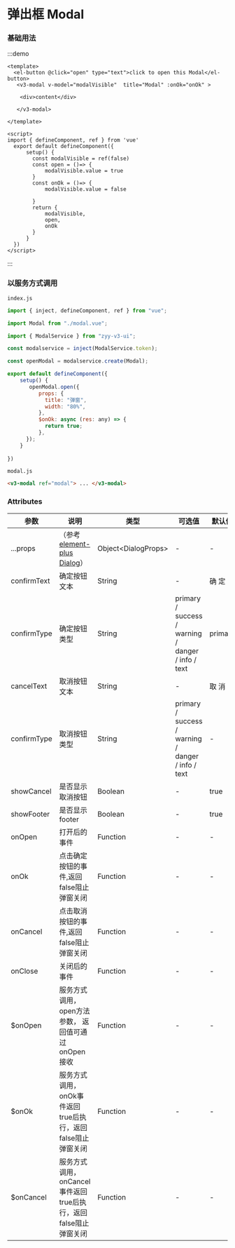 # 弹出框 Modal

### 基础用法
:::demo
```vue
<template>
  <el-button @click="open" type="text">click to open this Modal</el-button>
   <v3-modal v-model="modalVisible"  title="Modal" :onOk="onOk" >
    
    <div>content</div>

   </v3-modal>
    
</template>

<script>
import { defineComponent, ref } from 'vue'
  export default defineComponent({
      setup() {
        const modalVisible = ref(false)
        const open = ()=> {
            modalVisible.value = true
        }
        const onOk = ()=> {
            modalVisible.value = false

        }
        return {
            modalVisible,
            open,
            onOk
        }
      }
  })
</script>
```
:::

### 以服务方式调用

`index.js`

```js 
import { inject, defineComponent, ref } from "vue";

import Modal from "./modal.vue";

import { ModalService } from "zyy-v3-ui";

const modalservice = inject(ModalService.token);

const openModal = modalservice.create(Modal);

export default defineComponent({
    setup() {
       openModal.open({
          props: {
            title: "弹窗",
            width: "80%",
          },
          $onOk: async (res: any) => {
            return true;
          },
      });
    }
   
})

```

`modal.js`

```html
<v3-modal ref="modal"> ... </v3-modal>
```



### Attributes
|参数|说明|类型|可选值|默认值|
|---|---|---|---|---|
|...props|（参考<a href="https://element-plus.gitee.io/zh-CN/component/dialog.html" target="_blank">element-plus Dialog</a>）|Object&lt;DialogProps&gt;|-|-|
|confirmText|确定按钮文本|String|-|确 定|
|confirmType|确定按钮类型|String|primary / success / warning / danger / info / text|primary|
|cancelText|取消按钮文本|String|-|取 消|
|confirmType|取消按钮类型|String|primary / success / warning / danger / info / text|-|
|showCancel|是否显示取消按钮|Boolean|-|true|
|showFooter|是否显示footer|Boolean|-|true|
|onOpen|打开后的事件|Function|-|-|
|onOk|点击确定按钮的事件,返回false阻止弹窗关闭|Function|-|-|
|onCancel|点击取消按钮的事件,返回false阻止弹窗关闭|Function|-|-|
|onClose|关闭后的事件|Function|-|-|
|$onOpen|服务方式调用，open方法参数， 返回值可通过onOpen接收|Function|-|-|
|$onOk|服务方式调用，onOk事件返回true后执行，返回false阻止弹窗关闭|Function|-|-|
|$onCancel|服务方式调用，onCancel事件返回true后执行，返回false阻止弹窗关闭|Function|-|-|
